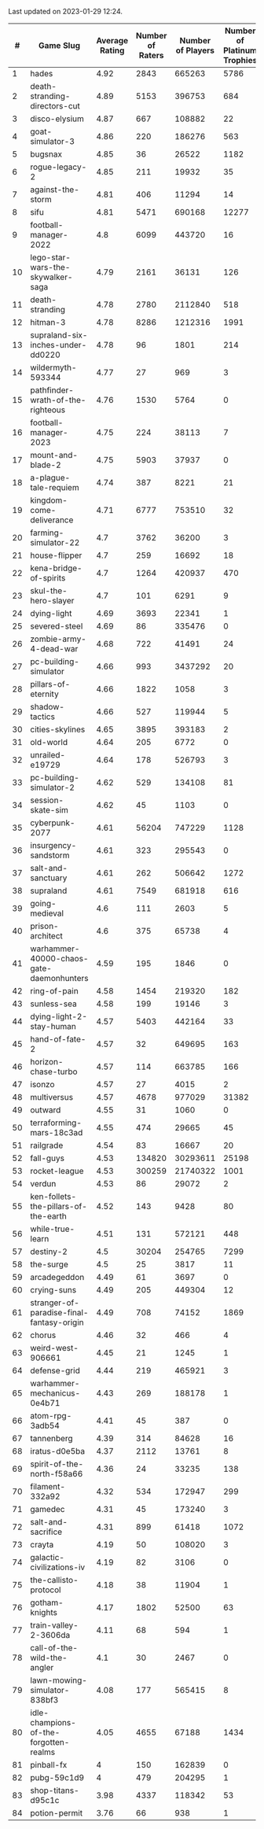Last updated on 2023-01-29 12:24.


|#|Game Slug|Average Rating|Number of Raters|Number of Players|Number of Platinum Trophies|Max Rarity (%)|
|---|---|---|---|---|---|---|
|1|hades|4.92|2843|665263|5786|89|
|2|death-stranding-directors-cut|4.89|5153|396753|684|91|
|3|disco-elysium|4.87|667|108882|22|28|
|4|goat-simulator-3|4.86|220|186276|563|92|
|5|bugsnax|4.85|36|26522|1182|97|
|6|rogue-legacy-2|4.85|211|19932|35|4|
|7|against-the-storm|4.81|406|11294|14|38|
|8|sifu|4.81|5471|690168|12277|97|
|9|football-manager-2022|4.8|6099|443720|16|49|
|10|lego-star-wars-the-skywalker-saga|4.79|2161|36131|126|97|
|11|death-stranding|4.78|2780|2112840|518|91|
|12|hitman-3|4.78|8286|1212316|1991|47|
|13|supraland-six-inches-under-dd0220|4.78|96|1801|214|99|
|14|wildermyth-593344|4.77|27|969|3|19|
|15|pathfinder-wrath-of-the-righteous|4.76|1530|5764|0|51|
|16|football-manager-2023|4.75|224|38113|7|79|
|17|mount-and-blade-2|4.75|5903|37937|0|27|
|18|a-plague-tale-requiem|4.74|387|8221|21|92|
|19|kingdom-come-deliverance|4.71|6777|753510|32|30|
|20|farming-simulator-22|4.7|3762|36200|3|77|
|21|house-flipper|4.7|259|16692|18|94|
|22|kena-bridge-of-spirits|4.7|1264|420937|470|94|
|23|skul-the-hero-slayer|4.7|101|6291|9|94|
|24|dying-light|4.69|3693|22341|1|95|
|25|severed-steel|4.69|86|335476|0|17|
|26|zombie-army-4-dead-war|4.68|722|41491|24|67|
|27|pc-building-simulator|4.66|993|3437292|20|48|
|28|pillars-of-eternity|4.66|1822|1058|3|81|
|29|shadow-tactics|4.66|527|119944|5|5|
|30|cities-skylines|4.65|3895|393183|2|71|
|31|old-world|4.64|205|6772|0|83|
|32|unrailed-e19729|4.64|178|526793|3|9|
|33|pc-building-simulator-2|4.62|529|134108|81|75|
|34|session-skate-sim|4.62|45|1103|0|27|
|35|cyberpunk-2077|4.61|56204|747229|1128|65|
|36|insurgency-sandstorm|4.61|323|295543|0|5|
|37|salt-and-sanctuary|4.61|262|506642|1272|83|
|38|supraland|4.61|7549|681918|616|99|
|39|going-medieval|4.6|111|2603|5|68|
|40|prison-architect|4.6|375|65738|4|29|
|41|warhammer-40000-chaos-gate-daemonhunters|4.59|195|1846|0|5|
|42|ring-of-pain|4.58|1454|219320|182|96|
|43|sunless-sea|4.58|199|19146|3|36|
|44|dying-light-2-stay-human|4.57|5403|442164|33|7|
|45|hand-of-fate-2|4.57|32|649695|163|72|
|46|horizon-chase-turbo|4.57|114|663785|166|88|
|47|isonzo|4.57|27|4015|2|57|
|48|multiversus|4.57|4678|977029|31382|75|
|49|outward|4.55|31|1060|0|73|
|50|terraforming-mars-18c3ad|4.55|474|29665|45|44|
|51|railgrade|4.54|83|16667|20|98|
|52|fall-guys|4.53|134820|30293611|25198|1|
|53|rocket-league|4.53|300259|21740322|1001|78|
|54|verdun|4.53|86|29072|2|76|
|55|ken-follets-the-pillars-of-the-earth|4.52|143|9428|80|44|
|56|while-true-learn|4.51|131|572121|448|93|
|57|destiny-2|4.5|30204|254765|7299|94|
|58|the-surge|4.5|25|3817|11|94|
|59|arcadegeddon|4.49|61|3697|0|90|
|60|crying-suns|4.49|205|449304|12|66|
|61|stranger-of-paradise-final-fantasy-origin|4.49|708|74152|1869|98|
|62|chorus|4.46|32|466|4|86|
|63|weird-west-906661|4.45|21|1245|1|85|
|64|defense-grid|4.44|219|465921|3|80|
|65|warhammer-mechanicus-0e4b71|4.43|269|188178|1|25|
|66|atom-rpg-3adb54|4.41|45|387|0|98|
|67|tannenberg|4.39|314|84628|16|88|
|68|iratus-d0e5ba|4.37|2112|13761|8|85|
|69|spirit-of-the-north-f58a66|4.36|24|33235|138|65|
|70|filament-332a92|4.32|534|172947|299|93|
|71|gamedec|4.31|45|173240|3|27|
|72|salt-and-sacrifice|4.31|899|61418|1072|91|
|73|crayta|4.19|50|108020|3|23|
|74|galactic-civilizations-iv|4.19|82|3106|0|79|
|75|the-callisto-protocol|4.18|38|11904|1|5|
|76|gotham-knights|4.17|1802|52500|63|26|
|77|train-valley-2-3606da|4.11|68|594|1|89|
|78|call-of-the-wild-the-angler|4.1|30|2467|0|64|
|79|lawn-mowing-simulator-838bf3|4.08|177|565415|8|84|
|80|idle-champions-of-the-forgotten-realms|4.05|4655|67188|1434|1|
|81|pinball-fx|4|150|162839|0|85|
|82|pubg-59c1d9|4|479|204295|1|74|
|83|shop-titans-d95c1c|3.98|4337|118342|53|97|
|84|potion-permit|3.76|66|938|1|98|

